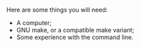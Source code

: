 Here are some things you will need:
- A computer;
- GNU make, or a compatible make variant;
- Some experience with the command line.
